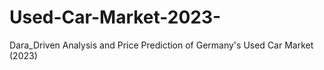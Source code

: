 # Used-Car-Market-2023-
Dara_Driven Analysis and Price Prediction of Germany's Used Car Market (2023)
